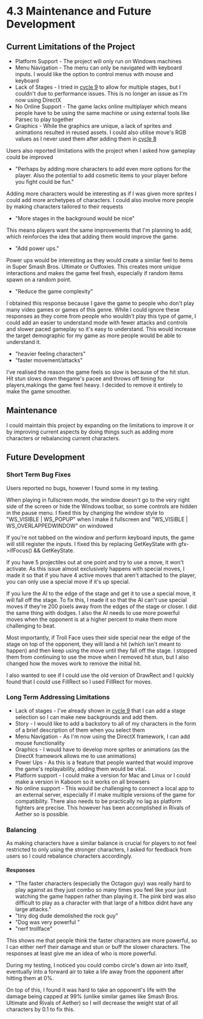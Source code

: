 # 4.3 Maintenance and Future Development

## Current Limitations of the Project

* Platform Support - The project will only run on Windows machines
* Menu Navigation - The menu can only be navigated with keyboard inputs. I would like the option to control menus with mouse and keyboard
* Lack of Stages - I tried in [cycle 9](../design-and-development/2.2.9-cycle-9.md#challenges) to allow for multiple stages, but I couldn't due to performance issues. This is no longer an issue as I'm now using DirectX
* No Online Support - The game lacks online multiplayer which means people have to be using the same machine or using external tools like Parsec to play together
* Graphics - While the graphics are unique, a lack of sprites and animations resulted in reused assets. I could also utilise move's RGB values as I never used them after adding them in [cycle 8](../design-and-development/2.2.8-cycle-8.md)

Users also reported limitations with the project when I asked how gameplay could be improved

* "Perhaps by adding more characters to add even more options for the player. Also the potential to add cosmetic items to your player before you fight could be fun."

Adding more characters would be interesting as if I was given more sprites I could add more archetypes of characters. I could also involve more people by making characters tailored to their requests

* "More stages in the background would be nice"

This means players want the same improvements that I'm planning to add, which reinforces the idea that adding them would improve the game.

* "Add power ups."

Power ups would be interesting as they would create a similar feel to items in Super Smash Bros. Ultimate or Outfoxies. This creates more unique interactions and makes the game feel fresh, especially if random items spawn on a random point.

* "Reduce the game complexity"

I obtained this response because I gave the game to people who don't play many video games or games of this genre. While I could ignore these responses as they come from people who wouldn't play this type of game, I could add an easier to understand mode with fewer attacks and controls and slower paced gameplay so it's easy to understand. This would increase the target demographic for my game as more people would be able to understand it.

* "heavier feeling characters"
* "faster movement/attacks"

I've realised the reason the game feels so slow is because of the hit stun. Hit stun slows down thegame's pacee and throws off timing for players,makings the game feel heavy. I decided to remove it entirely to make the game smoother.

## Maintenance

I could maintain this project by expanding on the limitations to improve it or by improving current aspects by doing things such as adding more characters or rebalancing current characters.

## Future Development

### Short Term Bug Fixes

Users reported no bugs, however I found some in my testing.&#x20;

When playing in fullscreen mode, the window doesn't go to the very right side of the screen or hide the Windows toolbar, so some controls are hidden in the pause menu. I fixed this by changing the window style to "WS\_VISIBLE | WS\_POPUP" when I make it fullscreen and "WS\_VISIBLE | WS\_OVERLAPPEDWINDOW" on windowed

If you're not tabbed on the window and perform keyboard inputs, the game will still register the inputs. I fixed this by replacing GetKeyState with gfx->ifFocus() && GetKeyState.

If you have 5 projectiles out at one point and try to use a move, it won't activate. As this issue almost exclusively happens with special moves, I made it so that if you have 4 active moves that aren't attached to the player, you can only use a special move if it's up special.

If you lure the AI to the edge of the stage and get it to use a special move, it will fall off the stage. To fix this, I made it so that the AI can't use special moves if they're 200 pixels away from the edges of the stage or closer. I did the same thing with dodges. I also the AI needs to use more powerful moves when the opponent is at a higher percent to make them more challenging to beat.

Most importantly, if Troll Face uses their side special near the edge of the stage on top of the opponent, they will land a hit (which isn't meant to happen) and then keep using the move until they fall off the stage. I stopped them from continuing to use the move when I removed hit stun, but I also changed how the moves work to remove the initial hit.

I also wanted to see if I could use the old version of DrawRect and I quickly found that I could use FillRect so I used FillRect for moves.

### Long Term Addressing Limitations

* Lack of stages - I've already shown in [cycle 9](../design-and-development/2.2.9-cycle-9.md#challenges) that I can add a stage selection so I can make new backgrounds and add them.
* Story - I would like to add a backstory to all of my characters in the form of a brief description of them when you select them
* Menu Navigation - As I'm now using the DirectX framework, I can add mouse functionality
* Graphics - I would have to develop more sprites or animations (as the DirectX framework allows me to use animations)
* Power Ups - As this is a feature that people wanted that would improve the game's replayability, adding them would be vital.
* Platform support - I could make a version for Mac and Linux or I could make a version in Kaboom so it works on all browsers
* No online support - This would be challenging to connect a local app to an external server, especially if I make multiple versions of the game for compatibility. There also needs to be practically no lag as platform fighters are precise. This however has been accomplished in Rivals of Aether so is possible.

### Balancing

As making characters have a similar balance is crucial for players to not feel restricted to only using the stronger characters, I asked for feedback from users so I could rebalance characters accordingly.

#### Responses

* "The faster characters (especially the Octagon guy) was really hard to play against as they just combo so many times you feel like your just watching the game happen rather than playing it. The pink bird was also difficult to play as a character with that large of a hitbox didnt have any large attacks."&#x20;
* "tiny dog dude demolished the rock guy"
* "Dog was very powerful "
* "nerf trollface"

This shows me that people think the faster characters are more powerful, so I can either nerf their damage and stun or buff the slower characters. The responses at least give me an idea of who is more powerful.&#x20;

During my testing, I noticed you could combo circle's down air into itself, eventually into a forward air to take a life away from the opponent after hitting them at 0%.

On top of this, I found it was hard to take an opponent's life with the damage being capped at 99% (unlike similar games like Smash Bros. Ultimate and Rivals of Aether) so I will decrease the weight stat of all characters by 0.1 to fix this.
